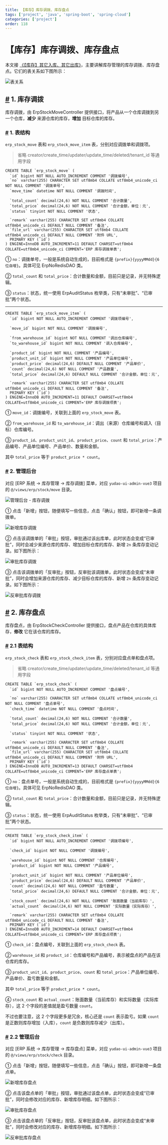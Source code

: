 ```yaml
---
title: 【库存】库存调拨、库存盘点
tags: ['project', 'java', 'spring-boot', 'spring-cloud']
categories: ['project']
order: 118
---
```

# 【库存】库存调拨、库存盘点

本文接 [《【库存】其它入库、其它出库》](/erp/stock-in-out/)，主要讲解库存管理的库存调拨、库存盘点。它们的表关系如下图所示：

 ![表关系](https://cloud.iocoder.cn/img/ERP%E6%89%8B%E5%86%8C/%E5%BA%93%E5%AD%98%E6%A8%A1%E5%9D%9703/%E8%A1%A8%E5%85%B3%E7%B3%BB.png)

 ## [#](#_1-库存调拨) 1. 库存调拨

 库存调拨，由 ErpStockMoveController 提供接口，将产品从一个仓库调拨到另一个仓库，**减少** 来源仓库的库存，**增加** 目标仓库的库存。

 ### [#](#_1-表结构) 1. 表结构

 `erp_stock_move` 表和 `erp_stock_move_item` 表，分别对应调拨单和调拨项。

 
> 省略 creator/create\_time/updater/update\_time/deleted/tenant\_id 等通用字段

 
```
CREATE TABLE `erp_stock_move` (
  `id` bigint NOT NULL AUTO_INCREMENT COMMENT '调拨编号',
  `no` varchar(255) CHARACTER SET utf8mb4 COLLATE utf8mb4_unicode_ci NOT NULL COMMENT '调拨单号',
  `move_time` datetime NOT NULL COMMENT '调拨时间',
  
  `total_count` decimal(24,6) NOT NULL COMMENT '合计数量',
  `total_price` decimal(24,6) NOT NULL COMMENT '合计金额，单位：元',
  `status` tinyint NOT NULL COMMENT '状态',
  
  `remark` varchar(255) CHARACTER SET utf8mb4 COLLATE utf8mb4_unicode_ci DEFAULT NULL COMMENT '备注',
  `file_url` varchar(255) CHARACTER SET utf8mb4 COLLATE utf8mb4_unicode_ci DEFAULT NULL COMMENT '附件 URL',
  PRIMARY KEY (`id`)
) ENGINE=InnoDB AUTO_INCREMENT=11 DEFAULT CHARSET=utf8mb4 COLLATE=utf8mb4_unicode_ci COMMENT='ERP 库存调拨单表';

```
① `no`：调拨单号，一般是系统自动生成的，目前格式是 `{prefix}{yyyyMMdd}{6 位自增}`。具体可见 ErpNoRedisDAO 类。

 ② `total_count` 和 `total_price`：合计数量和金额，目前只是记录，并无特殊逻辑。

 ③ `status`：状态，统一使用 ErpAuditStatus 枚举类，只有“未审批”、“已审批”两个状态。

 

---

 
```
CREATE TABLE `erp_stock_move_item` (
  `id` bigint NOT NULL AUTO_INCREMENT COMMENT '调拨项编号',
  
  `move_id` bigint NOT NULL COMMENT '调拨编号',
 
  `from_warehouse_id` bigint NOT NULL COMMENT '调出仓库编号',
  `to_warehouse_id` bigint NOT NULL COMMENT '调入仓库编号',
   
  `product_id` bigint NOT NULL COMMENT '产品编号',
  `product_unit_id` bigint NOT NULL COMMENT '产品单位编号',
  `product_price` decimal(24,6) DEFAULT NULL COMMENT '产品单价',
  `count` decimal(24,6) NOT NULL COMMENT '产品数量',
  `total_price` decimal(24,6) DEFAULT NULL COMMENT '合计金额，单位：元',
  
  `remark` varchar(255) CHARACTER SET utf8mb4 COLLATE utf8mb4_unicode_ci DEFAULT NULL COMMENT '备注',
  PRIMARY KEY (`id`)
) ENGINE=InnoDB AUTO_INCREMENT=11 DEFAULT CHARSET=utf8mb4 COLLATE=utf8mb4_unicode_ci COMMENT='ERP 库存调拨项表';

```
① `move_id`：调拨编号，关联到上面的 `erp_stock_move` 表。

 ② `from_warehouse_id` 和 `to_warehouse_id`：调出（来源）仓库编号和调入（目标）仓库编号。

 ③ `product_id`、`product_unit_id`、`product_price`、`count` 和 `total_price`：产品编号、产品单位编号、产品单价、数量和金额。

 其中 `total_price` 等于 `product_price * count`。

 ### [#](#_2-管理后台) 2. 管理后台

 对应 [ERP 系统 -> 库存管理 -> 库存调拨] 菜单，对应 `yudao-ui-admin-vue3` 项目的 `@/views/erp/stock/move` 目录。

 ![管理后台 - 库存调拨](https://cloud.iocoder.cn/img/ERP%E6%89%8B%E5%86%8C/%E5%BA%93%E5%AD%98%E6%A8%A1%E5%9D%9703/%E5%BA%93%E5%AD%98%E8%B0%83%E6%8B%A8.png)

 ① 点击「新增」按钮，随便填写一些信息，点击「确认」按钮，即可新增一条调拨单。

 ![新增库存调拨](https://cloud.iocoder.cn/img/ERP%E6%89%8B%E5%86%8C/%E5%BA%93%E5%AD%98%E6%A8%A1%E5%9D%9703/%E5%BA%93%E5%AD%98%E8%B0%83%E6%8B%A8-%E6%96%B0%E5%A2%9E.png)

 ② 点击该调拨单的「审批」按钮，审批通过该出库单，此时状态会变成“已审批”，同时会减少来源仓库的库存、增加目标仓库的库存、新增 `2n` 条库存变动记录。如下图所示：

 ![审批库存调拨](https://cloud.iocoder.cn/img/ERP%E6%89%8B%E5%86%8C/%E5%BA%93%E5%AD%98%E6%A8%A1%E5%9D%9703/%E5%BA%93%E5%AD%98%E8%B0%83%E6%8B%A8-%E5%AE%A1%E6%89%B9.png)

 ③ 点击该调拨单的「反审批」按钮，反审批该调拨单，此时状态会变成“未审批”，同时会增加来源仓库的库存、减少目标仓库的库存、新增 `2n` 条库存变动记录。如下图所示：

 ![反审批库存调拨](https://cloud.iocoder.cn/img/ERP%E6%89%8B%E5%86%8C/%E5%BA%93%E5%AD%98%E6%A8%A1%E5%9D%9703/%E5%BA%93%E5%AD%98%E8%B0%83%E6%8B%A8-%E5%8F%8D%E5%AE%A1%E6%89%B9.png)

 ## [#](#_2-库存盘点) 2. 库存盘点

 库存盘点，由 ErpStockCheckController 提供接口，盘点产品在仓库的具体库存，**修改** 它在该仓库的库存。

 ### [#](#_2-1-表结构) 2.1 表结构

 `erp_stock_check` 表和 `erp_stock_check_item` 表，分别对应盘点单和盘点项。

 
> 省略 creator/create\_time/updater/update\_time/deleted/tenant\_id 等通用字段

 
```
CREATE TABLE `erp_stock_check` (
  `id` bigint NOT NULL AUTO_INCREMENT COMMENT '盘点编号',
  
  `no` varchar(255) CHARACTER SET utf8mb4 COLLATE utf8mb4_unicode_ci NOT NULL COMMENT '盘点单号',
  `check_time` datetime NOT NULL COMMENT '盘点时间',
  
  `total_count` decimal(24,6) NOT NULL COMMENT '合计数量',
  `total_price` decimal(24,6) NOT NULL COMMENT '合计金额，单位：元',
  
  `status` tinyint NOT NULL COMMENT '状态',
  
  `remark` varchar(255) CHARACTER SET utf8mb4 COLLATE utf8mb4_unicode_ci DEFAULT NULL COMMENT '备注',
  `file_url` varchar(255) CHARACTER SET utf8mb4 COLLATE utf8mb4_unicode_ci DEFAULT NULL COMMENT '附件 URL',
  PRIMARY KEY (`id`)
) ENGINE=InnoDB AUTO_INCREMENT=13 DEFAULT CHARSET=utf8mb4 COLLATE=utf8mb4_unicode_ci COMMENT='ERP 库存盘点单表';

```
① `no`：盘点单号，一般是系统自动生成的，目前格式是 `{prefix}{yyyyMMdd}{6 位自增}`。具体可见 ErpNoRedisDAO 类。

 ② `total_count` 和 `total_price`：合计数量和金额，目前只是记录，并无特殊逻辑。

 ③ `status`：状态，统一使用 ErpAuditStatus 枚举类，只有“未审批”、“已审批”两个状态。

 

---

 
```
CREATE TABLE `erp_stock_check_item` (
  `id` bigint NOT NULL AUTO_INCREMENT COMMENT '调拨项编号',
  
  `check_id` bigint NOT NULL COMMENT '调拨编号',
  
  `warehouse_id` bigint NOT NULL COMMENT '仓库编号',
  `product_id` bigint NOT NULL COMMENT '产品编号',
  
  `product_unit_id` bigint NOT NULL COMMENT '产品单位编号',
  `product_price` decimal(24,6) DEFAULT NULL COMMENT '产品单价',
  `count` decimal(24,6) NOT NULL COMMENT '盈亏数量',
  `total_price` decimal(24,6) DEFAULT NULL COMMENT '合计金额，单位：元',
  
  `stock_count` decimal(24,6) NOT NULL COMMENT '账面数量（当前库存）',
  `actual_count` decimal(24,6) NOT NULL COMMENT '实际数量（实际库存）',
  
  `remark` varchar(255) CHARACTER SET utf8mb4 COLLATE utf8mb4_unicode_ci DEFAULT NULL COMMENT '备注',
  PRIMARY KEY (`id`)
) ENGINE=InnoDB AUTO_INCREMENT=14 DEFAULT CHARSET=utf8mb4 COLLATE=utf8mb4_unicode_ci COMMENT='ERP 库存盘点项表';

```
① `check_id`：盘点编号，关联到上面的 `erp_stock_check` 表。

 ② `warehouse_id` 和 `product_id`：仓库编号和产品编号，表示被盘点的产品在该仓库的库存。

 ③ `product_unit_id`、`product_price`、`count` 和 `total_price`：产品单位编号、产品单价、盈亏数量和金额。

 其中 `total_price` 等于 `product_price * count`。

 ④ `stock_count` 和 `actual_count`：账面数量（当前库存）和实际数量（实际库存），这 2 个字段的差值就是盈亏数量 `count`。

 不过也要注意，这 2 个字段更多是冗余，核心还是 `count` 表示盈亏。如果 `count` 是正数则库存增加（入库），`count` 是负数则库存减少（出库）。

 ### [#](#_2-2-管理后台) 2.2 管理后台

 对应 [ERP 系统 -> 库存管理 -> 库存盘点] 菜单，对应 `yudao-ui-admin-vue3` 项目的 `@/views/erp/stock/check` 目录。

 ① 点击「新增」按钮，随便填写一些信息，点击「确认」按钮，即可新增一条盘点单。

 ![新增库存盘点](https://cloud.iocoder.cn/img/ERP%E6%89%8B%E5%86%8C/%E5%BA%93%E5%AD%98%E6%A8%A1%E5%9D%9703/%E5%BA%93%E5%AD%98%E7%9B%98%E7%82%B9-%E6%96%B0%E5%A2%9E.png)

 ② 点击该盘点单的「审批」按钮，审批通过该盘点单，此时状态会变成“已审批”，同时会修改对应的库存、新增库存明细。如下图所示：

 ![审批库存盘点](https://cloud.iocoder.cn/img/ERP%E6%89%8B%E5%86%8C/%E5%BA%93%E5%AD%98%E6%A8%A1%E5%9D%9703/%E5%BA%93%E5%AD%98%E7%9B%98%E7%82%B9-%E5%AE%A1%E6%89%B9.png)

 ③ 点击该盘点单的「反审批」按钮，反审批该盘点单，此时状态会变成“未审批”，同时会修改对应的库存、新增库存明细。如下图所示：

 ![反审批库存盘点](https://cloud.iocoder.cn/img/ERP%E6%89%8B%E5%86%8C/%E5%BA%93%E5%AD%98%E6%A8%A1%E5%9D%9703/%E5%BA%93%E5%AD%98%E7%9B%98%E7%82%B9-%E5%8F%8D%E5%AE%A1%E6%89%B9.png)

